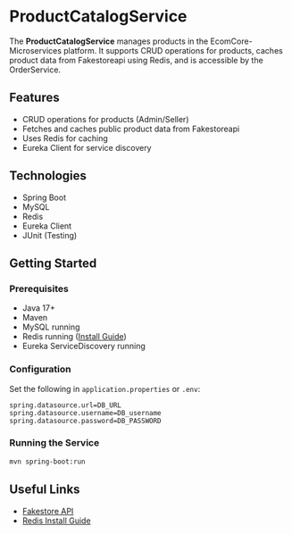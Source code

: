 # ProductCatalogService

The **ProductCatalogService** manages products in the EcomCore-Microservices platform. It supports CRUD operations for products, caches product data from Fakestoreapi using Redis, and is accessible by the OrderService.

## Features

- CRUD operations for products (Admin/Seller)
- Fetches and caches public product data from Fakestoreapi
- Uses Redis for caching
- Eureka Client for service discovery

## Technologies

- Spring Boot
- MySQL
- Redis
- Eureka Client
- JUnit (Testing)

## Getting Started

### Prerequisites

- Java 17+
- Maven
- MySQL running
- Redis running ([Install Guide](https://redis.io/docs/latest/operate/oss_and_stack/install/archive/install-redis/install-redis-on-windows/))
- Eureka ServiceDiscovery running

### Configuration

Set the following in `application.properties` or `.env`:

```
spring.datasource.url=DB_URL
spring.datasource.username=DB_username
spring.datasource.password=DB_PASSWORD
```

### Running the Service

```bash
mvn spring-boot:run
```

## Useful Links

- [Fakestore API](https://fakestoreapi.com/docs)
- [Redis Install Guide](https://redis.io/docs/latest/operate/oss_and_stack/install/archive/install-redis/install-redis-on-windows/)
